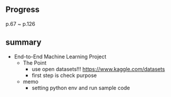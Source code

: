 ## Progress
p.67 ~ p.126

## summary
- End-to-End Machine Learning Project
  - The Point
    - use open datasets!!! https://www.kaggle.com/datasets
    - first step is check purpose
  - memo
    - setting python env and run sample code
